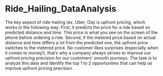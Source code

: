 # Ride_Hailing_DataAnalysis

The key aspect of ride-hailing (ex. Uber, Ola) is upfront pricing, which works in the following way:
First, it predicts the price for a ride based on predicted distance and time. This price is what you see on the screen of the phone before ordering a ride. 
Second, if the metered price based on actual distance and time differs a lot from the predicted one, the upfront price switches to the metered price.
No customer likes surprises (especially when it comes to money!), that’s why a company always strives to improve our upfront pricing precision for our customers’ smooth journeys.
The task is to analyze this data and identify the top 1 to 2 opportunities that can help us improve upfront pricing precision.
